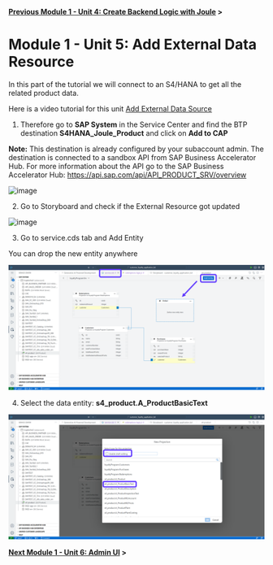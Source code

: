 **[Previous Module 1 - Unit 4: Create Backend Logic with Joule](./251-4_Create_Backend_Logic_with_Joule.md) >**
# Module 1 - Unit 5: Add External Data Resource  

In this part of the tutorial we will connect to an S4/HANA to get all the related product data.

Here is a video tutorial for this unit <a href="https://video.sap.com/media/t/1_8uqgkn7q">Add External Data Source</a>

1. Therefore go to **SAP System** in the Service Center and find the BTP destination **S4HANA_Joule_Product** and click on **Add to CAP**

**Note:** This destination is already configured by your subaccount admin. The destination is connected to a sandbox API from SAP Business Accelerator Hub. For more information about the API go to the SAP Business Accelerator Hub: https://api.sap.com/api/API_PRODUCT_SRV/overview

![image](https://github.com/SAP-samples/build-apps-enablement/assets/173163567/695e1ea0-effd-49c7-9b69-e93b2b6c8709)


2. Go to Storyboard and check if the External Resource got updated

![image](https://github.com/SAP-samples/build-apps-enablement/assets/173163567/c15cd1c4-ebeb-4a7b-a59a-68cf08c7f216)


3. Go to service.cds tab and Add Entity

You can drop the new entity anywhere 

![](./Images/251-5_Screenshot_39.png)

4. Select the data entity: **s4_product.A_ProductBasicText**

![](./Images/251-5_Screenshot_40.png)



**[Next Module 1 - Unit 6: Admin UI](./251-6_AdminUI.md) >**
